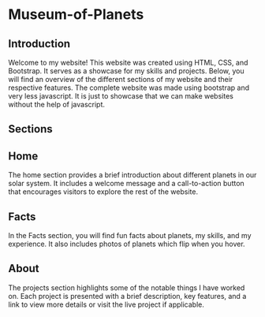 # Museum-of-Planets
## Introduction
Welcome to my website! This website was created using HTML, CSS, and Bootstrap. It serves as a showcase for my skills and projects. Below, you will find an overview of the different sections of my website and their respective features.
The complete website was made using bootstrap and very less javascript. It is just to showcase that we can make websites without the help of javascript.

## Sections

## Home
The home section provides a brief introduction about different planets in our solar system. 
It includes a welcome message and a call-to-action button that encourages visitors to explore the rest of the website.

## Facts
In the Facts section, you will find fun facts about planets, my skills, and my experience. 
It also includes photos of planets which flip when you hover.

## About
The projects section highlights some of the notable things I have worked on. 
Each project is presented with a brief description, key features, and a link to view more details or visit the live project if applicable.
